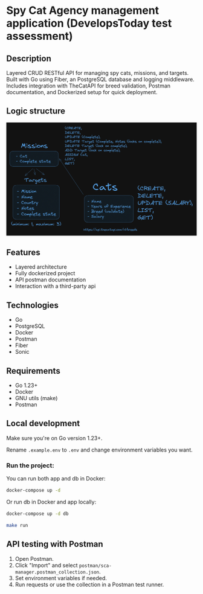 # Spy Cat Agency management application (DevelopsToday test assessment)

## Description

Layered CRUD RESTful API for managing spy cats, missions, and targets. Built with Go using Fiber, an PostgreSQL database and logging middleware. Includes integration with TheCatAPI for breed validation, Postman documentation, and Dockerized setup for quick deployment.

## Logic structure

![Logic structure](assets/structure.png)

## Features

- Layered architecture
- Fully dockerized project
- API postman documentation
- Interaction with a third-party api

## Technologies

- Go
- PostgreSQL
- Docker
- Postman
- Fiber
- Sonic

## Requirements

- Go 1.23+
- Docker
- GNU utils (make)
- Postman

## Local development

Make sure you're on Go version 1.23+.

Rename `.example.env` to `.env` and change environment variables you want.

### Run the project:

You can run both app and db in Docker:

```bash
docker-compose up -d
```

Or run db in Docker and app locally:

```bash
docker-compose up -d db
```

```bash
make run
```

## API testing with Postman

1. Open Postman.
2. Click "Import" and select `postman/sca-manager.postman_collection.json`.
3. Set environment variables if needed.
4. Run requests or use the collection in a Postman test runner.
